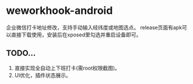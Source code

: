 # weworkhook-android
企业微信打卡地址修改，支持手动输入经纬度或地图选点。
release页面有apk可以直接下载使用，安装后在xposed里勾选并重启设备即可。


## TODO...
1. 直接实现全自动上下班打卡(需root权限截图)。
2. UI优化，插件状态展示。

